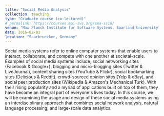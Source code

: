 ```yaml
---
title: "Social Media Analysis"
collection: teaching
type: "Graduate course (co-lectured)"
# permalink: https://courses.mpi-sws.org/sma-ss16/
venue: "Max Planck Institute for Software Systems, Saarland University"
date: 2016-02-01
location: "Saarbruecken, Germany"
---
```


Social media systems refer to online computer systems that enable users to interact, collaborate, and compete with one another at societal-scale.
Examples of social media systems include, social networking sites (Facebook & Google+), blogging and micro-blogging sites (Twitter & LiveJournal), content sharing sites (YouTube & Flickr), social bookmarking sites (Delicious & Reddit), crowd-sourced opinion sites (Yelp & eBay), and social peer production sites (Wikipedia & Amazon's Mechanical Turk).
With their rising popularity and a myriad of applications built on top of them, they have become an integral part of everyone's lives today. In this course, we will be examining the usage and design of these social media systems using an interdisciplinary approach that combines social network analysis, natural language processing, and large-scale data analytics.

